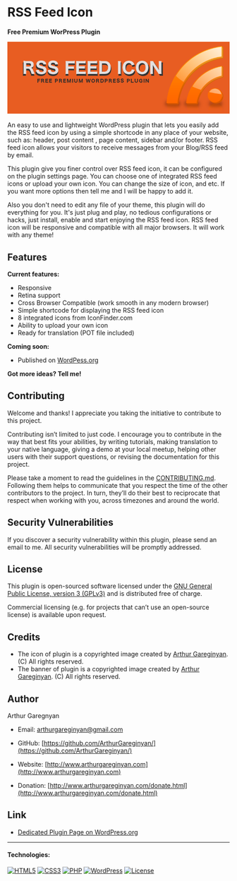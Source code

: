 # RSS Feed Icon

**Free Premium WorPress Plugin**

![screenshot](https://github.com/ArthurGareginyan/rss-feed-icon/blob/master/assets/banner-772x250.png)

An easy to use and lightweight WordPress plugin that lets you easily add the RSS feed icon by using a simple shortcode in any place of your website, such as: header, post content , page content, sidebar and/or footer. RSS feed icon allows your visitors to receive messages from your Blog/RSS feed by email.

This plugin give you finer control over RSS feed icon, it can be configured on the plugin settings page. You can choose one of integrated RSS feed icons or upload your own icon. You can change the size of icon, and etc. If you want more options then tell me and I will be happy to add it.

Also you don't need to edit any file of your theme, this plugin will do everything for you. It's just plug and play, no tedious configurations or hacks, just install, enable and start enjoying the RSS feed icon. RSS feed icon will be responsive and compatible with all major browsers. It will work with any theme!


## Features

**Current features:**

* Responsive
* Retina support
* Cross Browser Compatible (work smooth in any modern browser)
* Simple shortcode for displaying the RSS feed icon
* 8 integrated icons from IconFinder.com
* Ability to upload your own icon
* Ready for translation (POT file included)

**Coming soon:**

* Published on [WordPess.org](http://wordpess.org/)

**Got more ideas? Tell me!**


## Contributing

Welcome and thanks! I appreciate you taking the initiative to contribute to this project.

Contributing isn’t limited to just code. I encourage you to contribute in the way that best fits your abilities, by writing tutorials, making translation to your native language, giving a demo at your local meetup, helping other users with their support questions, or revising  the documentation for this project.

Please take a moment to read the guidelines in the [CONTRIBUTING.md](https://github.com/ArthurGareginyan/rss-feed-icon/blob/master/CONTRIBUTING.md). Following them helps to communicate that you respect the time of the other contributors to the project. In turn, they’ll do their best to reciprocate that respect when working with you, across timezones and around the world.


## Security Vulnerabilities

If you discover a security vulnerability within this plugin, please send an email to me. All security vulnerabilities will be promptly addressed.


## License

This plugin is open-sourced software licensed under the [GNU General Public License, version 3 (GPLv3)](http://www.gnu.org/licenses/gpl-3.0.html) and is distributed free of charge.

Commercial licensing (e.g. for projects that can’t use an open-source license) is available upon request.


## Credits

* The icon of plugin is a copyrighted image created by [Arthur Gareginyan](http://www.arthurgareginyan.com). (C) All rights reserved.
* The banner of plugin is a copyrighted image created by [Arthur Gareginyan](http://www.arthurgareginyan.com). (C) All rights reserved.


## Author

Arthur Garegnyan

* Email: arthurgareginyan@gmail.com

* GitHub: [https://github.com/ArthurGareginyan/](https://github.com/ArthurGareginyan/)

* Website: [http://www.arthurgareginyan.com](http://www.arthurgareginyan.com)

* Donation: [http://www.arthurgareginyan.com/donate.html](http://www.arthurgareginyan.com/donate.html)


## Link

* [Dedicated Plugin Page on WordPress.org](https://wordpress.org/plugins/rss-feed-icon/)



---
#### Technologies:

[![HTML5](http://mycyberuniverse.com/public-files/images/logos/HTML5.png)]()
[![CSS3](http://mycyberuniverse.com/public-files/images/logos/CSS3.png)]()
[![PHP](http://mycyberuniverse.com/public-files/images/logos/PHP.png)]()
[![WordPress](http://mycyberuniverse.com/public-files/images/logos/WordPress.png)](https://wordpress.org)
[![License](http://mycyberuniverse.com/public-files/images/logos/GPLv3.png)](http://www.gnu.org/licenses/gpl-3.0.html)

